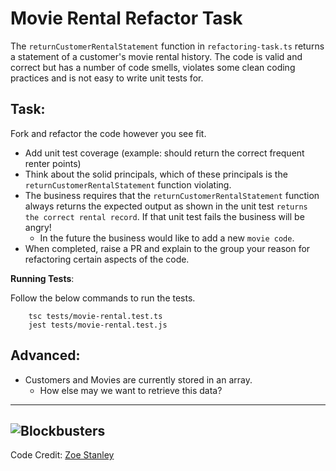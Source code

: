 # Movie Rental Refactor Task
The `returnCustomerRentalStatement` function in `refactoring-task.ts` returns a statement of a customer's movie rental history. The code is valid and correct but has a number of code smells, violates some clean coding practices and is not easy to write unit tests for.

## Task:
Fork and refactor the code however you see fit.
* Add unit test coverage (example: should return the correct frequent renter points)
* Think about the solid principals, which of these principals is the `returnCustomerRentalStatement` function violating.
* The business requires that the `returnCustomerRentalStatement` function always returns the expected output as shown in the unit test `returns the correct rental record`. If that unit test fails the business will be angry!
    * In the future the business would like to add a new `movie code`.
* When completed, raise a PR and explain to the group your reason for refactoring certain aspects of the code. 

**Running Tests**:

Follow the below commands to run the tests.
```     
    tsc tests/movie-rental.test.ts
    jest tests/movie-rental.test.js
```
## Advanced:
* Customers and Movies are currently stored in an array. 
    * How else may we want to retrieve this data?

---
![Blockbusters](https://i.giphy.com/media/lQDluyWSAjHa3oOZh0/giphy.webp)
---
Code Credit: [Zoe Stanley](https://codesandbox.io/s/volusion-refactoring-exercise-in-typescript-zrvz1)


